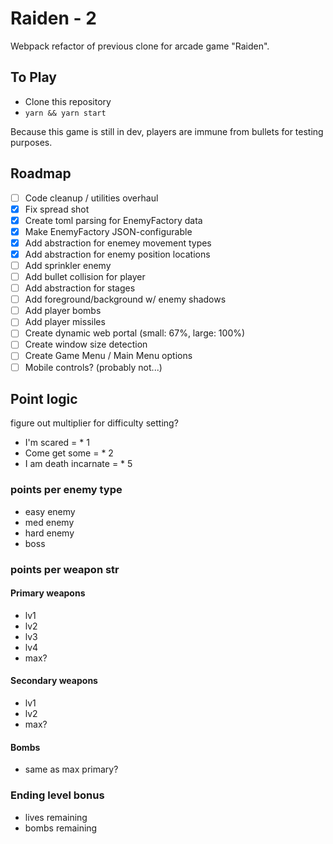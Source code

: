 # Raiden - 2

Webpack refactor of previous clone for arcade game "Raiden".

## To Play

- Clone this repository
- `yarn && yarn start`

Because this game is still in dev, players are immune from bullets for testing purposes.

## Roadmap

- [ ] Code cleanup / utilities overhaul
- [x] Fix spread shot
- [x] Create toml parsing for EnemyFactory data
- [x] Make EnemyFactory JSON-configurable
- [x] Add abstraction for enemey movement types
- [x] Add abstraction for enemy position locations
- [ ] Add sprinkler enemy
- [ ] Add bullet collision for player
- [ ] Add abstraction for stages
- [ ] Add foreground/background w/ enemy shadows
- [ ] Add player bombs
- [ ] Add player missiles
- [ ] Create dynamic web portal (small: 67%, large: 100%)
- [ ] Create window size detection
- [ ] Create Game Menu / Main Menu options
- [ ] Mobile controls? (probably not...)

## Point logic
figure out multiplier for difficulty setting?
- I'm scared = * 1
- Come get some = * 2
- I am death incarnate = * 5 

### points per enemy type
- easy enemy
- med enemy
- hard enemy
- boss

### points per weapon str
#### Primary weapons
- lv1
- lv2
- lv3
- lv4
- max?

#### Secondary weapons
- lv1
- lv2
- max?

#### Bombs
- same as max primary?

### Ending level bonus
- lives remaining
- bombs remaining
